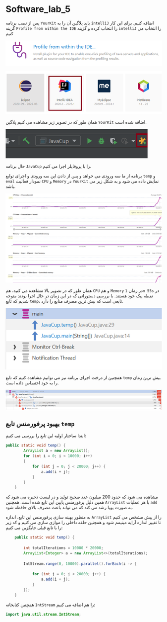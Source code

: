 # Software_lab_5

پس از نصب برنامه `YourKit` باید پلاگین آن را به `intelliJ` اضافه کنیم. برای این کار گزینه `Profile from within the IDE` را انتخاب کرده و گزینه `intelliJ` را انتخاب می کنیم

![alt text](image.png)

![alt text](image-1.png)

همان طور که در تصویر زیر مشاهده می کنیم پلاگین `YourKit` اضافه شده است.

![alt text](image-2.png)

حال برنامه `JavaCup` را با پروفایلر اجرا می کنیم.

برنامه از ما سه ورودی می خواهد و پس از دادن این سه ورودی و اجرای توابع `temp` و `eval` نمودار فعالیت `CPU` و `Memory` در `YourKit` نمایش داده می شود و به شکل زیر می باشد.

![alt text](image-3.png)

همان طور که در تصویر بالا مشاهده می کنید، هم `CPU` و هم `Memory` در زمان `1m 55s` در نقطه پیک خود هستند. با بررسی دستوراتی که در این زمان در حال اجرا بودند متوجه شدیم که تابع `temp`، تابعی است که بیش ترین مصرف منابع را دارد. 

![alt text](image-4.png)

همچنین از درخت اجرای برنامه نیز می توانیم مشاهده کنیم که تابع `temp` بیش ترین زمان را به خود اختصاص داده است.

![alt text](image-5.png)


## بهبود پرفورمنس تابع `temp`


ابتدا ساختار اولیه این تابع را بررسی می کنیم:

```java
public static void temp() {
        ArrayList a = new ArrayList();
        for (int i = 0; i < 10000; i++)
        {
            for (int j = 0; j < 20000; j++) {
                a.add(i + j);
            }
        }
    }
```
مشاهده می شود که حدود 200 میلیون عدد صحیح تولید و در لیست ذخیره می شود که همین دلیل پرفورمنس پایین این تابع شده است.
همچنین `ArrayList` با هر عملیات `add` به صورت پویا رشد می کند که می تواند باعث مصرف بالای حافظه شود.
   
به منظور بهینه سازی پرفورمنس این تابع، اندازه `ArrayList` را از پیش مشخص می کنیم تا تغییر اندازه آرایه مینیمم شود و همچنین حلقه داخلی را موازی سازی می کنیم و کد زیر را با تابع قبلی جایگزین می کنیم:

````java
    public static void temp() {
        
        int totalIterations = 10000 * 20000;
        ArrayList<Integer> a = new ArrayList<>(totalIterations);
        
        IntStream.range(0, 10000).parallel().forEach(i -> {
            
            for (int j = 0; j < 20000; j++) {
                a.add(i + j);
            }
        });
    }
````
همچنین کتابخانه `IntStream`  را هم اضافه می کنیم:

````java
import java.util.stream.IntStream;
````


